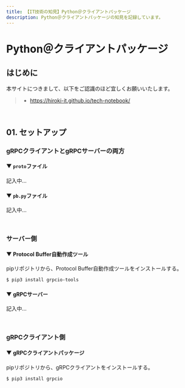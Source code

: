 ```yaml
---
title: 【IT技術の知見】Python＠クライアントパッケージ
description: Python＠クライアントパッケージの知見を記録しています。
---
```


# Python＠クライアントパッケージ

## はじめに

本サイトにつきまして、以下をご認識のほど宜しくお願いいたします。

> - https://hiroki-it.github.io/tech-notebook/

<br>

## 01. セットアップ

### gRPCクライアントとgRPCサーバーの両方

#### ▼ `proto`ファイル

記入中...

#### ▼ `pb.py`ファイル

記入中...

<br>

### サーバー側

#### ▼ Protocol Buffer自動作成ツール

pipリポジトリから、Protocol Buffer自動作成ツールをインストールする。

```bash
$ pip3 install grpcio-tools
```

#### ▼ gRPCサーバー

記入中...

<br>

### gRPCクライアント側

#### ▼ gRPCクライアントパッケージ

pipリポジトリから、gRPCクライアントをインストールする。

```bash
$ pip3 install grpcio
```

<br>
